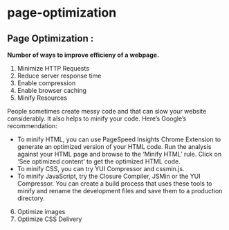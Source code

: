 # page-optimization

<h2> Page Optimization :</h2>

<b>Number of ways to improve efficieny of a webpage.</b>

1. Minimize HTTP Requests
2. Reduce server response time
3. Enable compression
4. Enable browser caching
5. Minify Resources

People sometimes create messy code and that can slow your website considerably.
It also helps to minify your code. Here’s Google’s recommendation:
<ul><li>To minify HTML, you can use PageSpeed Insights Chrome Extension to generate an optimized version of your HTML code. Run the analysis against your HTML page and browse to the ‘Minify HTML’ rule. Click on ‘See optimized content’ to get the optimized HTML code.</li>
<li>To minify CSS, you can try YUI Compressor and cssmin.js.</li>
<li> To minify JavaScript, try the Closure Compiler, JSMin or the YUI Compressor. You can create a build process that uses these tools to minify and rename the development files and save them to a production directory.</li></ul>

6. Optimize images
7. Optimize CSS Delivery
